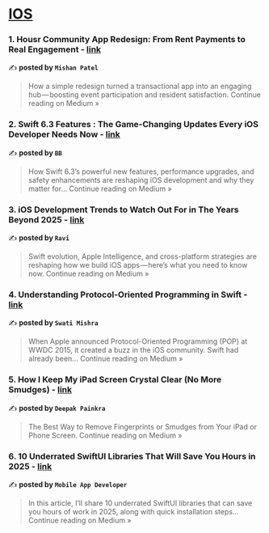 
<h1><a href=https://medium.com/tag/ios/recommended target="_blank" rel="noopener noreferrer">IOS</a></h1>
<h3>1. Housr Community App Redesign: From Rent Payments to Real Engagement - <a href="https://medium.com/@patelmishan16/housr-community-app-redesign-from-rent-payments-to-real-engagement-3d410d879139?source=rss------ios-5" target="_blank" rel="noopener noreferrer">link</a></h3>

✍️ **posted by `Mishan Patel`**

<blockquote>How a simple redesign turned a transactional app into an engaging hub — boosting event participation and resident satisfaction.
Continue reading on Medium »</blockquote>

<h3>2. Swift 6.3 Features : The Game-Changing Updates Every iOS Developer Needs Now - <a href="https://medium.com/@bhumibhuva18/swift-6-3-features-the-game-changing-updates-every-ios-developer-needs-now-259427a2c72e?source=rss------ios-5" target="_blank" rel="noopener noreferrer">link</a></h3>

✍️ **posted by `BB`**

<blockquote>How Swift 6.3’s powerful new features, performance upgrades, and safety enhancements are reshaping iOS development and why they matter for…
Continue reading on Medium »</blockquote>

<h3>3. iOS Development Trends to Watch Out For in The Years Beyond 2025 - <a href="https://ravi6997.medium.com/ios-development-trends-to-watch-out-for-in-the-years-beyond-2025-8aa5d79efff2?source=rss------ios-5" target="_blank" rel="noopener noreferrer">link</a></h3>

✍️ **posted by `Ravi`**

<blockquote>Swift evolution, Apple Intelligence, and cross-platform strategies are reshaping how we build iOS apps — here’s what you need to know now.
Continue reading on Medium »</blockquote>

<h3>4. Understanding Protocol-Oriented Programming in Swift - <a href="https://medium.com/@swatimishra2824/understanding-protocol-oriented-programming-in-swift-5303feb8e6f5?source=rss------ios-5" target="_blank" rel="noopener noreferrer">link</a></h3>

✍️ **posted by `Swati Mishra`**

<blockquote>When Apple announced Protocol-Oriented Programming (POP) at WWDC 2015, it created a buzz in the iOS community. Swift had already been…
Continue reading on Medium »</blockquote>

<h3>5. How I Keep My iPad Screen Crystal Clear (No More Smudges) - <a href="https://medium.com/@todaysgamer309/how-i-keep-my-ipad-screen-crystal-clear-no-more-smudges-b6e8c15bd366?source=rss------ios-5" target="_blank" rel="noopener noreferrer">link</a></h3>

✍️ **posted by `Deepak Painkra`**

<blockquote>The Best Way to Remove Fingerprints or Smudges from Your iPad or Phone Screen.
Continue reading on Medium »</blockquote>

<h3>6. 10 Underrated SwiftUI Libraries That Will Save You Hours in 2025 - <a href="https://medium.com/@avula.koti.realpage/10-underrated-swiftui-libraries-that-will-save-you-hours-in-2025-698c68619bae?source=rss------ios-5" target="_blank" rel="noopener noreferrer">link</a></h3>

✍️ **posted by `Mobile App Developer`**

<blockquote>In this article, I’ll share 10 underrated SwiftUI libraries that can save you hours of work in 2025, along with quick installation steps…
Continue reading on Medium »</blockquote>

